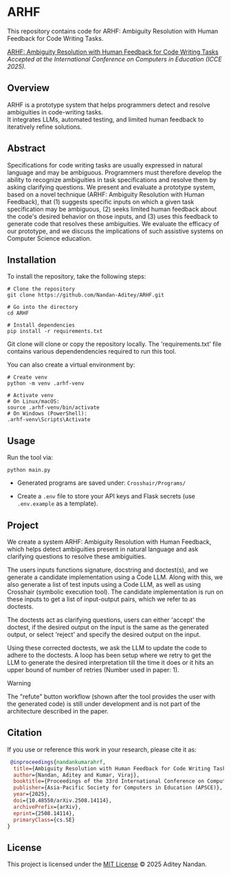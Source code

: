 # ARHF
This repository contains code for ARHF: Ambiguity Resolution with Human Feedback for Code Writing Tasks.

[ARHF: Ambiguity Resolution with Human Feedback for Code Writing Tasks](https://arxiv.org/abs/2508.14114)  
_Accepted at the International Conference on Computers in Education (ICCE 2025)._

## Overview
ARHF is a prototype system that helps programmers detect and resolve ambiguities in code-writing tasks.  
It integrates LLMs, automated testing, and limited human feedback to iteratively refine solutions.


## Abstract
Specifications for code writing tasks are usually expressed in natural language and may be ambiguous. Programmers must therefore develop the ability to recognize ambiguities in task specifications and resolve them by asking clarifying questions. We present and evaluate a prototype system, based on a novel technique (ARHF: Ambiguity Resolution with Human Feedback), that (1) suggests specific inputs on which a given task specification may be ambiguous, (2) seeks limited human feedback about the code's desired behavior on those inputs, and (3) uses this feedback to generate code that resolves these ambiguities. We evaluate the efficacy of our prototype, and we discuss the implications of such assistive systems on Computer Science education.

## Installation

To install the repository, take the following steps:

```
# Clone the repository
git clone https://github.com/Nandan-Aditey/ARHF.git

# Go into the directory
cd ARHF

# Install dependencies
pip install -r requirements.txt
```

Git clone will clone or copy the repository locally. The 'requirements.txt' file contains various dependendencies required to run this tool.

You can also create a virtual environment by:
```
# Create venv
python -m venv .arhf-venv

# Activate venv
# On Linux/macOS:
source .arhf-venv/bin/activate
# On Windows (PowerShell):
.arhf-venv\Scripts\Activate

```


## Usage

Run the tool via:
```
python main.py
```

- Generated programs are saved under: `Crosshair/Programs/`

- Create a `.env` file to store your API keys and Flask secrets (use `.env.example` as a template).

## Project

We create a system ARHF: Ambiguity Resolution with Human Feedback, which helps detect ambiguities present in natural language and ask clarifying questions to resolve these ambiguities.

The users inputs functions signature, docstring and doctest(s), and we generate a candidate implementation using a Code LLM. Along with this, we also generate a list of test inputs using a Code LLM, as well as using Crosshair (symbolic execution tool). The candidate implementation is run on these inputs to get a list of input-output pairs, which we refer to as doctests.

The doctests act as clarifying questions, users can either 'accept' the doctest, if the desired output on the input is the same as the generated output, or select 'reject' and specify the desired output on the input.

Using these corrected doctests, we ask the LLM to update the code to adhere to the doctests. A loop has been setup where we retry to get the LLM to generate the desired interpretation till the time it does or it hits an upper bound of number of retries (Number used in paper: 1).

> [!WARNING]  
> The "refute" button workflow (shown after the tool provides the user with the generated code) is still under development and is not part of the architecture described in the paper.

## Citation

If you use or reference this work in your research, please cite it as:

``` bibtex
 @inproceedings{nandankumarahrf,
  title={Ambiguity Resolution with Human Feedback for Code Writing Tasks},
  author={Nandan, Aditey and Kumar, Viraj},
  booktitle={Proceedings of the 33rd International Conference on Computers in Education (ICCE 2025)},
  publisher={Asia-Pacific Society for Computers in Education (APSCE)},
  year={2025},
  doi={10.48550/arXiv.2508.14114},
  archivePrefix={arXiv},
  eprint={2508.14114},
  primaryClass={cs.SE}
}
```


## License

This project is licensed under the [MIT License](./LICENSE) © 2025 Aditey Nandan.

